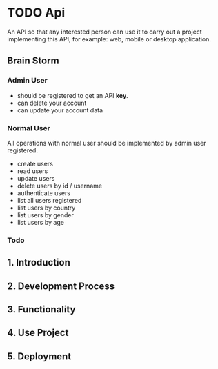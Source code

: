 # TODO Api

An API so that any interested person can use it to carry out a project implementing this
API, for example: web, mobile or desktop application.

## Brain Storm

### Admin User

- should be registered to get an API **key**.
- can delete your account
- can update your account data

### Normal User
All operations with normal user should be implemented by admin user registered.
- create users
- read users
- update users
- delete users by id / username
- authenticate users
- list all users registered
- list users by country
- list users by gender
- list users by age

### Todo

## 1. Introduction

## 2. Development Process

## 3. Functionality

## 4. Use Project

## 5. Deployment